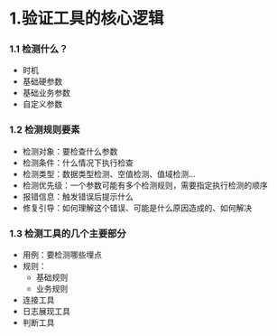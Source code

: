 # 1.验证工具的核心逻辑

### 1.1 检测什么？
- 时机
- 基础硬参数
- 基础业务参数
- 自定义参数


### 1.2 检测规则要素
- 检测对象：要检查什么参数
- 检测条件：什么情况下执行检查
- 检测类型：数据类型检测、空值检测、值域检测...
- 检测优先级：一个参数可能有多个检测规则，需要指定执行检测的顺序
- 报错信息：触发错误后提示什么
- 修复引导：如何理解这个错误、可能是什么原因造成的、如何解决


### 1.3 检测工具的几个主要部分
- 用例：要检测哪些埋点
- 规则：
  - 基础规则
  - 业务规则
- 连接工具
- 日志展现工具
- 判断工具
